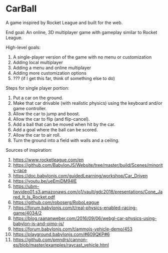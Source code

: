 # CarBall

A game inspired by Rocket League and built for the web.

End goal: An online, 3D multiplayer game with gameplay similar to Rocket League.

High-level goals:

1. A single-player version of the game with no menu or customization
2. Adding local multiplayer
3. Adding a menu and online multiplayer
4. Adding more customization options
5. ??? (if I get this far, think of something else to do)

Steps for single player portion:

1. Put a car on the ground.
2. Make that car drivable (with realistic physics) using the keyboard and/or game controller.
3. Allow the car to jump and boost.
4. Allow the car to flip (and flip-cancel).
5. Add a ball that can be moved when hit by the car.
6. Add a goal where the ball can be scored.
7. Allow the car to air roll.
8. Turn the ground into a field with walls and a ceiling.

Sources of inspiration:

1. https://www.rocketleague.com/en
2. https://github.com/BabylonJS/Website/tree/master/build/Scenes/minority-race
3. https://doc.babylonjs.com/guidedLearning/workshop/Car_Driven
4. https://youtu.be/ueEmiDM94IE
5. https://ubm-twvideo01.s3.amazonaws.com/o1/vault/gdc2018/presentations/Cone_Jared_It_Is_Rocket.pdf
6. https://github.com/roboserg/RoboLeague
7. https://forum.babylonjs.com/t/real-physics-enabled-racing-game/4034/2
8. https://blog.raananweber.com/2016/09/06/webgl-car-physics-using-babylon-js-and-oimo-js/
9. https://forum.babylonjs.com/t/ammojs-vehicle-demo/453
10. https://playground.babylonjs.com/#609QKP#6
11. https://github.com/pmndrs/cannon-es/blob/master/examples/raycast_vehicle.html
